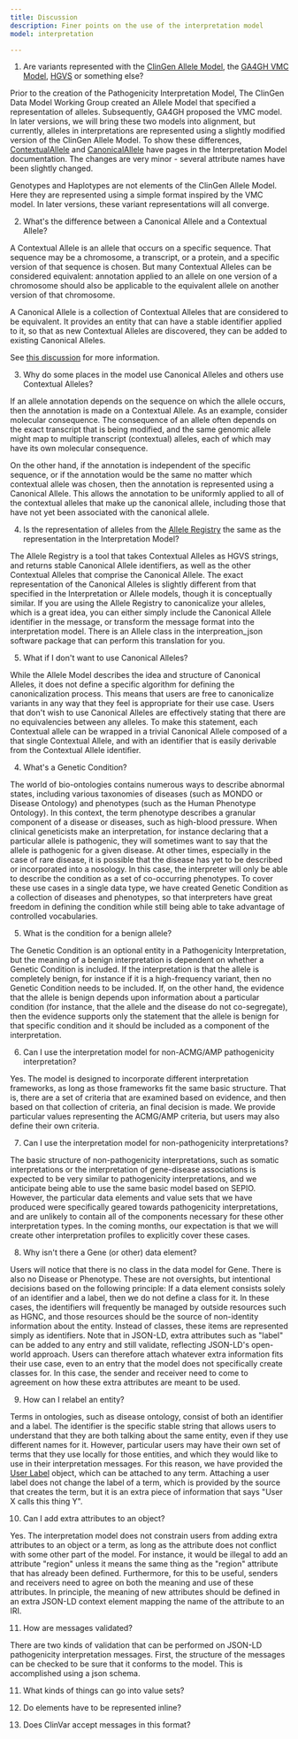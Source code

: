 ```yaml
---
title: Discussion
description: Finer points on the use of the interpretation model
model: interpretation

---
```


1. Are variants represented with the [ClinGen Allele Model](), the [GA4GH VMC Model](), [HGVS]() or something else?

Prior to the creation of the Pathogenicity Interpretation Model, The ClinGen Data Model Working Group created an Allele Model that specified a representation of alleles. Subsequently, GA4GH proposed the VMC model.  In later versions, we will bring these two models into alignment, but currently, alleles in interpretations are represented using a slightly modified version of the ClinGen Allele Model.  To show these differences, [ContextualAllele]() and  [CanonicalAllele]() have pages in the Interpretation Model documentation.  The changes are very minor - several attribute names have been slightly changed.  

Genotypes and Haplotypes are not elements of the ClinGen Allele Model.  Here they are represented using a simple format inspired by the VMC model.  In later versions, these variant representations will all converge.

2. What's the difference between a Canonical Allele and a Contextual Allele?

A Contextual Allele is an allele that occurs on a specific sequence.  That sequence may be a chromosome, a transcript, or a protein, and a specific version of that sequence is chosen.   But many Contextual Alleles can be considered equivalent: annotation applied to an allele on one version of a chromosome should also be applicable to the equivalent allele on another version of that chromosome. 

A Canonical Allele is a collection of Contextual Alleles that are considered to be equivalent.  It provides an entity that can have a stable identifier applied to it, so that as new Contextual Alleles are discovered, they can be added to existing Canonical Alleles.

See [this discussion]() for more information.

3. Why do some places in the model use Canonical Alleles and others use Contextual Alleles?

If an allele annotation depends on the sequence on which the allele occurs, then the annotation is made on a Contextual Allele.  As an example, consider molecular consequence.  The consequence of an allele often depends on the exact transcript that is being modified, and the same genomic allele might map to multiple transcript (contextual) alleles, each of which may have its own molecular consequence.

On the other hand, if the annotation is independent of the specific sequence, or if the annotation would be the same no matter which contextual allele was chosen, then the annotation is represented using a Canonical Allele.  This allows the annotation to be uniformly applied to all of the contextual alleles that make up the canonical allele, including those that have not yet been associated with the canonical allele.

4. Is the representation of alleles from the [Allele Registry]() the same as the representation in the Interpretation Model?

The Allele Registry is a tool that takes Contextual Alleles as HGVS strings, and returns stable Canonical Allele identifiers, as well as the other Contextual Alleles that comprise the Canonical Allele.  The exact representation of the Canonical Alleles is slightly different from that specified in the Interpretation or Allele models, though it is conceptually similar.  If you are using the Allele Registry to canonicalize your alleles, which is a great idea, you can either simply include the Canonical Allele identifier in the message, or transform the message format into the interpretation model.  There is an Allele class in the interpreation_json software package that can perform this translation for you.

5. What if I don't want to use Canonical Alleles?

While the Allele Model describes the idea and structure of Canonical Alleles,  it does not define a specific algorithm for defining the canonicalization process.  This means that users are free to canonicalize variants in any way that they feel is appropriate for their use case.  Users that don't wish to use Canonical Alleles are effectively stating that there are no equivalencies between any alleles.  To make this statement, each Contextual allele can be wrapped in a trivial Canonical Allele composed of a that single Contextual Allele, and with an identifier that is easily derivable from the Contextual Allele identifier.

4. What's a Genetic Condition?

The world of bio-ontologies contains numerous ways to describe abnormal states, including various taxonomies of diseases (such as MONDO or  Disease Ontology) and phenotypes (such as the Human Phenotype Ontology).  In this context, the term phenotype describes a granular component of a disease or diseases, such as high-blood pressure.   When clinical geneticists make an interpretation, for instance declaring that a particular allele is pathogenic, they will sometimes want to say that the allele is pathogenic for a given disease. At other times, especially in the case of rare disease, it is possible that the disease has yet to be described or incorporated into a nosology.  In this case, the interpreter will only be able to describe the condition as a set of co-occurring phenotypes.  To cover these use cases in a single data type, we have created Genetic Condition as a collection of diseases and phenotypes, so that interpreters have great freedom in defining the condition while still being able to take advantage of controlled vocabularies.

5. What is the condition for a benign allele?

The Genetic Condition is an optional entity in a Pathogenicity Interpretation, but the meaning of a benign interpretation is dependent on whether a Genetic Condition is included.   If the interpretation is that the allele is completely benign, for instance if it is a high-frequency variant, then no Genetic Condition needs to be included.  If, on the other hand, the evidence that the allele is benign depends upon information about a particular condition (for instance, that the allele and the disease do not co-segregate), then the evidence supports only the statement that the allele is benign for that specific condition and it should be included as a component of the interpretation.

6. Can I use the interpretation model for non-ACMG/AMP pathogenicity interpretation? 

Yes.   The model is designed to incorporate different interpretation frameworks, as long as those frameworks fit the same basic structure. That is, there are a set of criteria that are examined based on evidence, and then based on that collection of criteria, an final decision is made.
We provide particular values representing the ACMG/AMP criteria, but users may also define their own criteria.

7. Can I use the interpretation model for non-pathogenicity interpretations?

The basic structure of non-pathogenicity interpretations, such as somatic interpretations or the interpretation of gene-disease associations is expected to be very similar to pathogenicity interpretations, and we anticipate being able to use the same basic model based on SEPIO.  However, the particular data elements and value sets that we have produced were specifically geared towards pathogenicity interpretations, and are unlikely to contain all of the components necessary for these other interpretation types.    In the coming months, our expectation is that we will create other interpretation profiles to explicitly cover these cases.

8. Why isn't there a Gene (or other) data element?

Users will notice that there is no class in the data model for Gene. There is also no Disease or Phenotype.  These are not oversights, but intentional decisions based on the following principle: If a data element consists solely of an identifier and a label, then we do not define a class for it.  In these cases, the identifiers will frequently be managed by outside resources such as HGNC, and those resources should be the source of non-identity information about the entity.   Instead of classes, these items are represented simply as identifiers.  Note that in JSON-LD, extra attributes such as "label" can be added to any entry and still validate, reflecting JSON-LD's open-world approach.  Users can therefore attach whatever extra information fits their use case, even to an entry that the model does not specifically create classes for.  In this case, the sender and receiver need to come to agreement on how these extra attributes are meant to be used.

9. How can I relabel an entity?

Terms in ontologies, such as disease ontology, consist of both an identifier and a label.  The identifier is the specific stable string that allows users to understand that they are both talking about the same entity, even if they use different names for it.  However, particular users may have their own set of terms that they use locally for those entities, and which they would like to use in their interpretation messages. For this reason, we have provided the [User Label]() object, which can be attached to any term.   Attaching a user label does not change the label of a term, which is provided by the source that creates the term, but it is an extra piece of information that says "User X calls this thing Y".

10. Can I add extra attributes to an object?

Yes.  The interpretation model does not constrain users from adding extra attributes to an object or a term, as long as the attribute does not conflict with some other part of the model.  For instance, it would be illegal to add an attribute "region" unless it means the same thing as the "region" attribute that has already been defined.  Furthermore, for this to be useful, senders and receivers need to agree on both the meaning and use of these attributes.   In principle, the meaning of new attributes should be defined in an extra JSON-LD context element mapping the name of the attribute to an IRI.

11. How are messages validated?

There are two kinds of validation that can be performed on JSON-LD pathogenicity interpretation messages.   First, the structure of the messages can be checked to be sure that it conforms to the model. This is accomplished using a json schema.

11. What kinds of things can go into value sets?



11. Do elements have to be represented inline?



12. Does ClinVar accept messages in this format?



